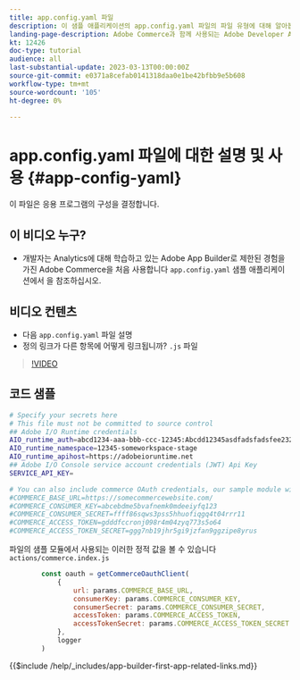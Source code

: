 ```yaml
---
title: app.config.yaml 파일
description: 이 샘플 애플리케이션의 app.config.yaml 파일의 파일 유형에 대해 알아봅니다.
landing-page-description: Adobe Commerce과 함께 사용되는 Adobe Developer App Builder 및 app.config.yaml에 표시되는 파일 유형에 대해 알아봅니다.
kt: 12426
doc-type: tutorial
audience: all
last-substantial-update: 2023-03-13T00:00:00Z
source-git-commit: e0371a8cefab0141318daa0e1be42bfbb9e5b608
workflow-type: tm+mt
source-wordcount: '105'
ht-degree: 0%

---
```



# app.config.yaml 파일에 대한 설명 및 사용 {#app-config-yaml}

이 파일은 응용 프로그램의 구성을 결정합니다.

## 이 비디오 누구?

* 개발자는 Analytics에 대해 학습하고 있는 Adobe App Builder로 제한된 경험을 가진 Adobe Commerce을 처음 사용합니다 `app.config.yaml` 샘플 애플리케이션에서 을 참조하십시오.

## 비디오 컨텐츠

* 다음 `app.config.yaml` 파일 설명
* 정의 링크가 다른 항목에 어떻게 링크됩니까? `.js` 파일

>[!VIDEO](https://video.tv.adobe.com/v/3416592)

## 코드 샘플

```bash
# Specify your secrets here
# This file must not be committed to source control
## Adobe I/O Runtime credentials
AIO_runtime_auth=abcd1234-aaa-bbb-ccc-12345:Abcdd12345asdfadsfadsfee2323232323232
AIO_runtime_namespace=12345-someworkspace-stage
AIO_runtime_apihost=https://adobeioruntime.net
## Adobe I/O Console service account credentials (JWT) Api Key
SERVICE_API_KEY=

# You can also include commerce OAuth credentials, our sample module will use the following example credentials:
#COMMERCE_BASE_URL=https://somecommercewebsite.com/
#COMMERCE_CONSUMER_KEY=abcebdme5bvafnemk0mdeeiyfq123
#COMMERCE_CONSUMER_SECRET=ffff86sqws3pss5hhuofiqgq4t04rrr11
#COMMERCE_ACCESS_TOKEN=gdddfccronj098r4m04zyq773s5o64
#COMMERCE_ACCESS_TOKEN_SECRET=ggg7nb19jhr5gi9jzfan9ggzipe8yrus
```

파일의 샘플 모듈에서 사용되는 이러한 정적 값을 볼 수 있습니다 `actions/commerce.index.js`

```javascript
        const oauth = getCommerceOauthClient(
            {
                url: params.COMMERCE_BASE_URL,
                consumerKey: params.COMMERCE_CONSUMER_KEY,
                consumerSecret: params.COMMERCE_CONSUMER_SECRET,
                accessToken: params.COMMERCE_ACCESS_TOKEN,
                accessTokenSecret: params.COMMERCE_ACCESS_TOKEN_SECRET
            },
            logger
        )
```

{{$include /help/_includes/app-builder-first-app-related-links.md}}
